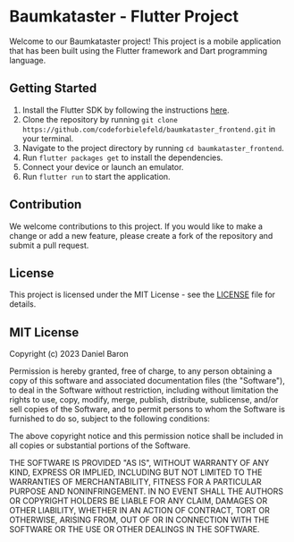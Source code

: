 # Baumkataster - Flutter Project

Welcome to our Baumkataster project! This project is a mobile application that has been built using the Flutter framework and Dart programming language.

## Getting Started

1. Install the Flutter SDK by following the instructions [here](https://flutter.dev/docs/get-started/install).
2. Clone the repository by running `git clone https://github.com/codeforbielefeld/baumkataster_frontend.git` in your terminal.
3. Navigate to the project directory by running `cd baumkataster_frontend`.
4. Run `flutter packages get` to install the dependencies.
5. Connect your device or launch an emulator.
6. Run `flutter run` to start the application.

## Contribution

We welcome contributions to this project. If you would like to make a change or add a new feature, please create a fork of the repository and submit a pull request.

## License

This project is licensed under the MIT License - see the [LICENSE](LICENSE) file for details.

## MIT License

Copyright (c) 2023 Daniel Baron

Permission is hereby granted, free of charge, to any person obtaining a copy
of this software and associated documentation files (the "Software"), to deal
in the Software without restriction, including without limitation the rights
to use, copy, modify, merge, publish, distribute, sublicense, and/or sell
copies of the Software, and to permit persons to whom the Software is
furnished to do so, subject to the following conditions:

The above copyright notice and this permission notice shall be included in all
copies or substantial portions of the Software.

THE SOFTWARE IS PROVIDED "AS IS", WITHOUT WARRANTY OF ANY KIND, EXPRESS OR
IMPLIED, INCLUDING BUT NOT LIMITED TO THE WARRANTIES OF MERCHANTABILITY,
FITNESS FOR A PARTICULAR PURPOSE AND NONINFRINGEMENT. IN NO EVENT SHALL THE
AUTHORS OR COPYRIGHT HOLDERS BE LIABLE FOR ANY CLAIM, DAMAGES OR OTHER
LIABILITY, WHETHER IN AN ACTION OF CONTRACT, TORT OR OTHERWISE, ARISING FROM,
OUT OF OR IN CONNECTION WITH THE SOFTWARE OR THE USE OR OTHER DEALINGS IN THE
SOFTWARE.
